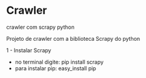 # Crawler
crawler com scrapy python

Projeto de crawler com a biblioteca Scrapy do python

1 - Instalar Scrapy
  * no terminal digite:  pip install scrapy
  * para instalar pip: easy_install pip

